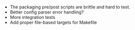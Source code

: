 - The packaging pre/post scripts are brittle and hard to test.
- Better config parser error handling?
- More integration tests
- Add proper file-based targets for Makefile
